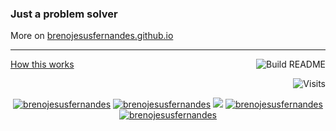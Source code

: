 ###  Just a problem solver
More on [brenojesusfernandes.github.io](https://brenojesusfernandes.github.io)

<table><tr>

---


<a href="https://brenojesusfernandes.github.io/blog/github/2020/07/27/Self-updating-profile-readme.html">How this works</a>
<a href="https://github.com/brenojesusfernandes/brenojesusfernandes/actions"><img src="https://github.com/brenojesusfernandes/brenojesusfernandes/workflows/Build%20README/badge.svg" align="right" alt="Build README"></a> 

<a href="https://visitor-badge.laobi.icu/badge?page_id=brenojesusfernandes.visitor-badge&title=Visits"><img src="https://visitor-badge.laobi.icu/badge?page_id=brenojesusfernandes.visitor-badge&title=Visits" align="right" alt="Visits"></a> 

<p></br></p>
<p align="center">
  <a href="https://in.linkedin.com/in/brenojesusfernandes" target="blank"><img src="https://img.shields.io/badge/LinkedIn-0077B5?style=for-the-badge&logo=linkedin&logoColor=white" alt="brenojesusfernandes"/></a> 
  <a href="https://brenojesusfernandes.medium.com" target="blank"><img src="https://img.shields.io/badge/Medium-12100E?style=for-the-badge&logo=medium&logoColor=white" alt="brenojesusfernandes" /></a> 
  <a href="https://twitter.com/vidya_bhandary" target="blank"><img src="https://img.shields.io/badge/Twitter-1DA1F2?style=for-the-badge&logo=twitter&logoColor=white" /></a> 
    <a href="https://dev.to/brenojesusfernandes" target="blank"><img src="https://img.shields.io/badge/dev.to-0A0A0A?style=for-the-badge&logo=dev.to&logoColor=white" alt="brenojesusfernandes" /></a>
  <a href="https://kaggle.com/brenojesusfernandes" target="blank"><img src="https://img.shields.io/badge/KAGGLE-20BEFF?&style=for-the-badge&logo=kaggle&logoColor=white" alt="brenojesusfernandes"  /></a> 
</p>  

